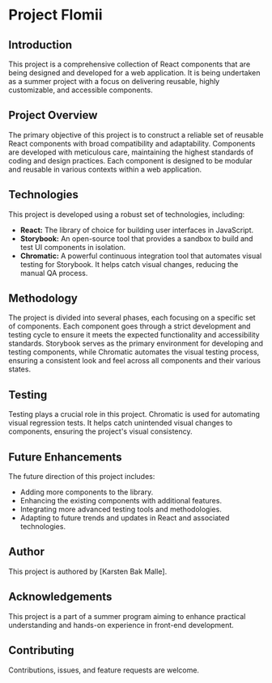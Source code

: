 # Project Flomii

## Introduction

This project is a comprehensive collection of React components that are being designed and developed for a web application. It is being undertaken as a summer project with a focus on delivering reusable, highly customizable, and accessible components. 

## Project Overview

The primary objective of this project is to construct a reliable set of reusable React components with broad compatibility and adaptability. Components are developed with meticulous care, maintaining the highest standards of coding and design practices. Each component is designed to be modular and reusable in various contexts within a web application.

## Technologies

This project is developed using a robust set of technologies, including:

- **React:** The library of choice for building user interfaces in JavaScript. 
- **Storybook:** An open-source tool that provides a sandbox to build and test UI components in isolation. 
- **Chromatic:** A powerful continuous integration tool that automates visual testing for Storybook. It helps catch visual changes, reducing the manual QA process.

## Methodology

The project is divided into several phases, each focusing on a specific set of components. Each component goes through a strict development and testing cycle to ensure it meets the expected functionality and accessibility standards. Storybook serves as the primary environment for developing and testing components, while Chromatic automates the visual testing process, ensuring a consistent look and feel across all components and their various states.

## Testing

Testing plays a crucial role in this project. Chromatic is used for automating visual regression tests. It helps catch unintended visual changes to components, ensuring the project's visual consistency.

## Future Enhancements

The future direction of this project includes:

- Adding more components to the library.
- Enhancing the existing components with additional features.
- Integrating more advanced testing tools and methodologies.
- Adapting to future trends and updates in React and associated technologies.

## Author

This project is authored by [Karsten Bak Malle].

## Acknowledgements

This project is a part of a summer program aiming to enhance practical understanding and hands-on experience in front-end development. 

## Contributing

Contributions, issues, and feature requests are welcome.
